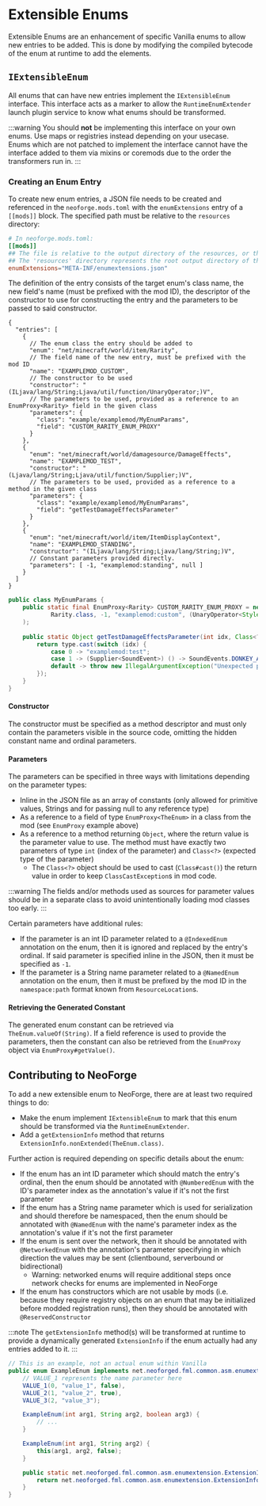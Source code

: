 # Extensible Enums

Extensible Enums are an enhancement of specific Vanilla enums to allow new entries to be added. This is done by modifying the compiled bytecode of the enum at runtime to add the elements.

## `IExtensibleEnum`

All enums that can have new entries implement the `IExtensibleEnum` interface. This interface acts as a marker to allow the `RuntimeEnumExtender` launch plugin service to know what enums should be transformed.

:::warning
You should **not** be implementing this interface on your own enums. Use maps or registries instead depending on your usecase.  
Enums which are not patched to implement the interface cannot have the interface added to them via mixins or coremods due to the order the transformers run in.
:::

### Creating an Enum Entry

To create new enum entries, a JSON file needs to be created and referenced in the `neoforge.mods.toml` with the `enumExtensions` entry of a `[[mods]]` block. The specified path must be relative to the `resources` directory:
```toml
# In neoforge.mods.toml:
[[mods]]
## The file is relative to the output directory of the resources, or the root path inside the jar when compiled
## The 'resources' directory represents the root output directory of the resources
enumExtensions="META-INF/enumextensions.json"
```

The definition of the entry consists of the target enum's class name, the new field's name (must be prefixed with the mod ID), the descriptor of the constructor to use for constructing the entry and the parameters to be passed to said constructor.

```json5
{
  "entries": [
    {
      // The enum class the entry should be added to
      "enum": "net/minecraft/world/item/Rarity",
      // The field name of the new entry, must be prefixed with the mod ID
      "name": "EXAMPLEMOD_CUSTOM",
      // The constructor to be used
      "constructor": "(ILjava/lang/String;Ljava/util/function/UnaryOperator;)V",
      // The parameters to be used, provided as a reference to an EnumProxy<Rarity> field in the given class
      "parameters": {
        "class": "example/examplemod/MyEnumParams",
        "field": "CUSTOM_RARITY_ENUM_PROXY"
      }
    },
    {
      "enum": "net/minecraft/world/damagesource/DamageEffects",
      "name": "EXAMPLEMOD_TEST",
      "constructor": "(Ljava/lang/String;Ljava/util/function/Supplier;)V",
      // The parameters to be used, provided as a reference to a method in the given class
      "parameters": {
        "class": "example/examplemod/MyEnumParams",
        "field": "getTestDamageEffectsParameter"
      }
    },
    {
      "enum": "net/minecraft/world/item/ItemDisplayContext",
      "name": "EXAMPLEMOD_STANDING",
      "constructor": "(ILjava/lang/String;Ljava/lang/String;)V",
      // Constant parameters provided directly.
      "parameters": [ -1, "examplemod:standing", null ]
    }
  ]
}
```

```java
public class MyEnumParams {
    public static final EnumProxy<Rarity> CUSTOM_RARITY_ENUM_PROXY = new EnumProxy<>(
            Rarity.class, -1, "examplemod:custom", (UnaryOperator<Style>) style -> style.withItalic(true)
    );
    
    public static Object getTestDamageEffectsParameter(int idx, Class<?> type) {
        return type.cast(switch (idx) {
            case 0 -> "examplemod:test";
            case 1 -> (Supplier<SoundEvent>) () -> SoundEvents.DONKEY_ANGRY;
            default -> throw new IllegalArgumentException("Unexpected parameter index: " + idx);
        });
    }
}
```

#### Constructor

The constructor must be specified as a method descriptor and must only contain the parameters visible in the source code, omitting the hidden constant name and ordinal parameters.

#### Parameters

The parameters can be specified in three ways with limitations depending on the parameter types:

- Inline in the JSON file as an array of constants (only allowed for primitive values, Strings and for passing null to any reference type)
- As a reference to a field of type `EnumProxy<TheEnum>` in a class from the mod (see `EnumProxy` example above)
- As a reference to a method returning `Object`, where the return value is the parameter value to use. The method must have exactly two parameters of type `int` (index of the parameter) and `Class<?>` (expected type of the parameter)
  - The `Class<?>` object should be used to cast (`Class#cast()`) the return value in order to keep `ClassCastException`s in mod code.

:::warning
The fields and/or methods used as sources for parameter values should be in a separate class to avoid unintentionally loading mod classes too early.
:::

Certain parameters have additional rules:

- If the parameter is an int ID parameter related to a `@IndexedEnum` annotation on the enum, then it is ignored and replaced by the entry's ordinal. If said parameter is specified inline in the JSON, then it must be specified as `-1`.
- If the parameter is a String name parameter related to a `@NamedEnum` annotation on the enum, then it must be prefixed by the mod ID in the `namespace:path` format known from `ResourceLocation`s.

#### Retrieving the Generated Constant

The generated enum constant can be retrieved via `TheEnum.valueOf(String)`. If a field reference is used to provide the parameters, then the constant can also be retrieved from the `EnumProxy` object via `EnumProxy#getValue()`.

## Contributing to NeoForge

To add a new extensible enum to NeoForge, there are at least two required things to do:

- Make the enum implement `IExtensibleEnum` to mark that this enum should be transformed via the `RuntimeEnumExtender`.
- Add a `getExtensionInfo` method that returns `ExtensionInfo.nonExtended(TheEnum.class)`.

Further action is required depending on specific details about the enum:

- If the enum has an int ID parameter which should match the entry's ordinal, then the enum should be annotated with `@NumberedEnum` with the ID's parameter index as the annotation's value if it's not the first parameter
- If the enum has a String name parameter which is used for serialization and should therefore be namespaced, then the enum should be annotated with `@NamedEnum` with the name's parameter index as the annotation's value if it's not the first parameter
- If the enum is sent over the network, then it should be annotated with `@NetworkedEnum` with the annotation's parameter specifying in which direction the values may be sent (clientbound, serverbound or bidirectional)
  - Warning: networked enums will require additional steps once network checks for enums are implemented in NeoForge
- If the enum has constructors which are not usable by mods (i.e. because they require registry objects on an enum that may be initialized before modded registration runs), then they should be annotated with `@ReservedConstructor`

:::note
The `getExtensionInfo` method(s) will be transformed at runtime to provide a dynamically generated `ExtensionInfo` if the enum actually had any entries added to it.
:::

```java
// This is an example, not an actual enum within Vanilla
public enum ExampleEnum implements net.neoforged.fml.common.asm.enumextension.IExtensibleEnum {
    // VALUE_1 represents the name parameter here
    VALUE_1(0, "value_1", false),
    VALUE_2(1, "value_2", true),
    VALUE_3(2, "value_3");

    ExampleEnum(int arg1, String arg2, boolean arg3) {
        // ...
    }

    ExampleEnum(int arg1, String arg2) {
        this(arg1, arg2, false);
    }

    public static net.neoforged.fml.common.asm.enumextension.ExtensionInfo getExtensionInfo() {
        return net.neoforged.fml.common.asm.enumextension.ExtensionInfo.nonExtended(ExampleEnum.class);
    }
}
```
